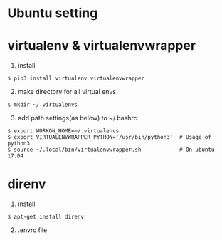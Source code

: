 
# Ubuntu setting

# virtualenv & virtualenvwrapper
1. install
```
$ pip3 install virtualenv virtualenvwrapper
```

2. make directory for all virtual envs
```
$ mkdir ~/.virtualenvs
```
3. add path settings(as below) to ~/.bashrc 
```
$ export WORKON_HOME=~/.virtualenvs
$ export VIRTUALENVWRAPPER_PYTHON='/usr/bin/python3'  # Usage of python3
$ source ~/.local/bin/virtualenvwrapper.sh            # On ubuntu 17.04 
```

# direnv 
1. install
```
$ apt-get install direnv
```

2. .envrc file





